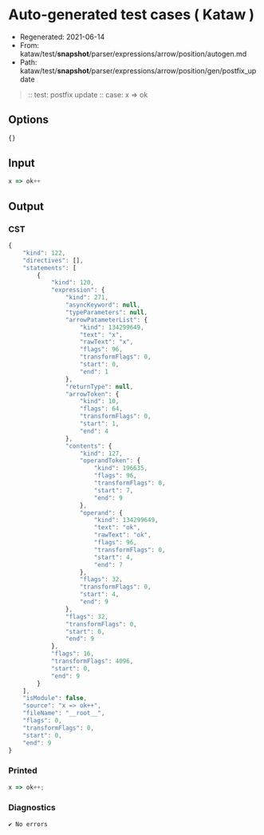 # Auto-generated test cases ( Kataw )
- Regenerated: 2021-06-14
- From: kataw/test/__snapshot__/parser/expressions/arrow/position/autogen.md
- Path: kataw/test/__snapshot__/parser/expressions/arrow/position/gen/postfix_update
> :: test: postfix update
> :: case: x => ok
## Options

`````js
{}
`````
## Input

`````js
x => ok++
`````
## Output

### CST

```javascript
{
    "kind": 122,
    "directives": [],
    "statements": [
        {
            "kind": 120,
            "expression": {
                "kind": 271,
                "asyncKeyword": null,
                "typeParameters": null,
                "arrowPatameterList": {
                    "kind": 134299649,
                    "text": "x",
                    "rawText": "x",
                    "flags": 96,
                    "transformFlags": 0,
                    "start": 0,
                    "end": 1
                },
                "returnType": null,
                "arrowToken": {
                    "kind": 10,
                    "flags": 64,
                    "transformFlags": 0,
                    "start": 1,
                    "end": 4
                },
                "contents": {
                    "kind": 127,
                    "operandToken": {
                        "kind": 196635,
                        "flags": 96,
                        "transformFlags": 0,
                        "start": 7,
                        "end": 9
                    },
                    "operand": {
                        "kind": 134299649,
                        "text": "ok",
                        "rawText": "ok",
                        "flags": 96,
                        "transformFlags": 0,
                        "start": 4,
                        "end": 7
                    },
                    "flags": 32,
                    "transformFlags": 0,
                    "start": 4,
                    "end": 9
                },
                "flags": 32,
                "transformFlags": 0,
                "start": 0,
                "end": 9
            },
            "flags": 16,
            "transformFlags": 4096,
            "start": 0,
            "end": 9
        }
    ],
    "isModule": false,
    "source": "x => ok++",
    "fileName": "__root__",
    "flags": 0,
    "transformFlags": 0,
    "start": 0,
    "end": 9
}
```

### Printed

```javascript
x => ok++;
```

### Diagnostics

```javascript
✔ No errors
```

